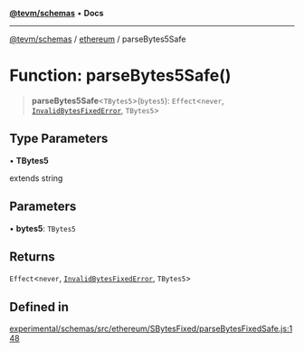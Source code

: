 [**@tevm/schemas**](../../README.md) • **Docs**

***

[@tevm/schemas](../../modules.md) / [ethereum](../README.md) / parseBytes5Safe

# Function: parseBytes5Safe()

> **parseBytes5Safe**\<`TBytes5`\>(`bytes5`): `Effect`\<`never`, [`InvalidBytesFixedError`](../classes/InvalidBytesFixedError.md), `TBytes5`\>

## Type Parameters

• **TBytes5**

extends string

## Parameters

• **bytes5**: `TBytes5`

## Returns

`Effect`\<`never`, [`InvalidBytesFixedError`](../classes/InvalidBytesFixedError.md), `TBytes5`\>

## Defined in

[experimental/schemas/src/ethereum/SBytesFixed/parseBytesFixedSafe.js:148](https://github.com/evmts/tevm-monorepo/blob/main/experimental/schemas/src/ethereum/SBytesFixed/parseBytesFixedSafe.js#L148)
